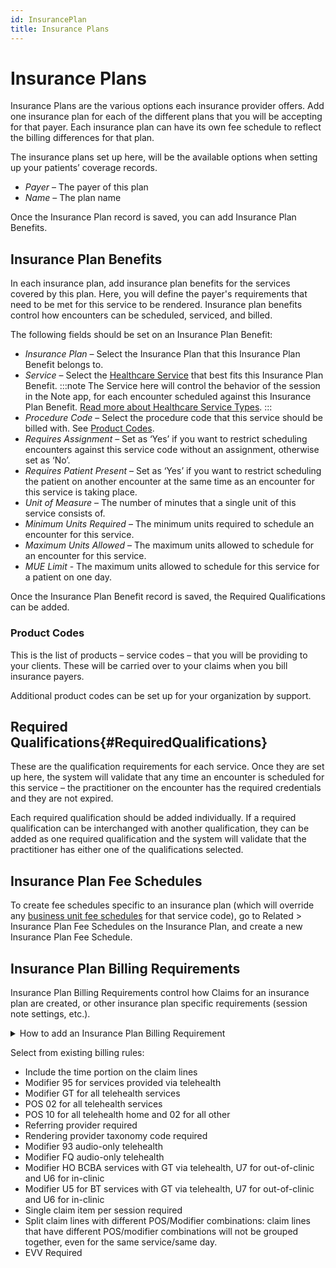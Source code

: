 ```yaml
---
id: InsurancePlan
title: Insurance Plans
---
```

# Insurance Plans
Insurance Plans are the various options each insurance provider offers. Add one insurance plan for each of the different plans that you will be accepting for that payer. Each insurance plan can have its own fee schedule to reflect the billing differences for that plan.

The insurance plans set up here, will be the available options when setting up your patients’ coverage records.

- *Payer* – The payer of this plan
- *Name* – The plan name

Once the Insurance Plan record is saved, you can add Insurance Plan Benefits.

## Insurance Plan Benefits
In each insurance plan, add insurance plan benefits for the services covered by this plan. Here, you will define the payer's requirements that need to be met for this service to be rendered. Insurance plan benefits control how encounters can be scheduled, serviced, and billed. 

The following fields should be set on an Insurance Plan Benefit:

- *Insurance Plan* – Select the Insurance Plan that this Insurance Plan Benefit belongs to.
- *Service* – Select the [Healthcare Service](HealthcareService.md) that best fits this Insurance Plan Benefit. 
:::note
The Service here will control the behavior of the session in the Note app, for each encounter scheduled against this Insurance Plan Benefit. [Read more about Healthcare Service Types](HealthcareService.md).
:::
- *Procedure Code* – Select the procedure code that this service should be billed with. See [Product Codes](#product-codes).
- *Requires Assignment* – Set as ‘Yes’ if you want to restrict scheduling encounters against this service code without an assignment, otherwise set as ‘No’.
- *Requires Patient Present* – Set as ‘Yes’ if you want to restrict scheduling the patient on another encounter at the same time as an encounter for this service is taking place.
- *Unit of Measure* – The number of minutes that a single unit of this service consists of.
- *Minimum Units Required* – The minimum units required to schedule an encounter for this service.
- *Maximum Units Allowed* – The maximum units allowed to schedule for an encounter for this service.
- *MUE Limit* - The maximum units allowed to schedule for this service for a patient on one day.

Once the Insurance Plan Benefit record is saved, the Required Qualifications can be added.

### Product Codes
This is the list of products – service codes – that you will be providing to your clients. These will be carried over to your claims when you bill insurance payers.

Additional product codes can be set up for your organization by support. 


## Required Qualifications{#RequiredQualifications}
These are the qualification requirements for each service. Once they are set up here, the system will validate that any time an encounter is scheduled for this service – the practitioner on the encounter has the required credentials and they are not expired. 

Each required qualification should be added individually. If a required qualification can be interchanged with another qualification, they can be added as one required qualification and the system will validate that the practitioner has either one of the qualifications selected. 

## Insurance Plan Fee Schedules

To create fee schedules specific to an insurance plan (which will override any [business unit fee schedules](../AdminSetup/FeeSchedules.md) for that service code), go to Related > Insurance Plan Fee Schedules on the Insurance Plan, and create a new Insurance Plan Fee Schedule.


## Insurance Plan Billing Requirements

Insurance Plan Billing Requirements control how Claims for an insurance plan are created, or other insurance plan specific requirements (session note settings, etc.).

<details>
<summary> How to add an Insurance Plan Billing Requirement</summary>

1. In the Setup area, go to Insurance Plans on the site menu and open the insurance plan you'd like to add a requirment to.
2. Click 'Related' and select Insurance Plan Billing Requirements
3. Click 'New Insurance Plan Biling Requirement'
4. Fil out the rule by selecting from existing billing rules.

</details>

Select from existing billing rules:
- Include the time portion on the claim lines
- Modifier 95 for services provided via telehealth
- Modifier GT for all telehealth services
- POS 02 for all telehealth services
- POS 10 for all telehealth home and 02 for all other
- Referring provider required
- Rendering provider taxonomy code required
- Modifier 93 audio-only telehealth
- Modifier FQ audio-only telehealth
- Modifier HO BCBA services with GT via telehealth, U7 for out-of-clinic and U6 for in-clinic
- Modifier U5 for BT services with GT via telehealth, U7 for out-of-clinic and U6 for in-clinic
- Single claim item per session required
- Split claim lines with different POS/Modifier combinations: claim lines that have different POS/modifier combinations will not be grouped together, even for the same service/same day.
- EVV Required
